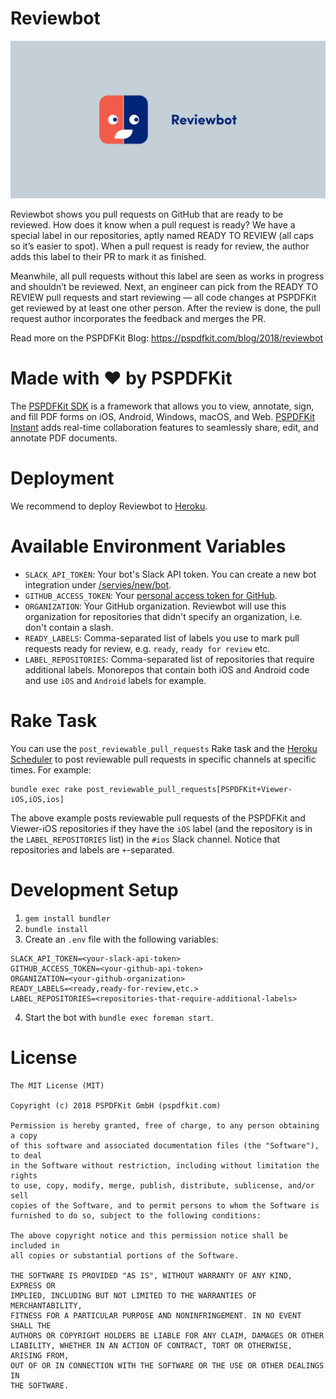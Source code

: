 # Reviewbot

[![](https://github.com/PSPDFKit-labs/reviewbot/blob/master/reviewbot.png?raw=true)](https://pspdfkit.com/blog/2018/reviewbot/)

Reviewbot shows you pull requests on GitHub that are ready to be reviewed. How does it know when a pull request is ready? We have a special label in our repositories, aptly named READY TO REVIEW (all caps so it’s easier to spot). When a pull request is ready for review, the author adds this label to their PR to mark it as finished.

Meanwhile, all pull requests without this label are seen as works in progress and shouldn’t be reviewed. Next, an engineer can pick from the READY TO REVIEW pull requests and start reviewing — all code changes at PSPDFKit get reviewed by at least one other person. After the review is done, the pull request author incorporates the feedback and merges the PR.

Read more on the PSPDFKit Blog: https://pspdfkit.com/blog/2018/reviewbot

# Made with ❤️ by PSPDFKit

The [PSPDFKit SDK](https://pspdfkit.com/pdf-sdk/) is a framework that allows you to view, annotate, sign, and fill PDF forms on iOS, Android, Windows, macOS, and Web. [PSPDFKit Instant](https://pspdfkit.com/instant/) adds real-time collaboration features to seamlessly share, edit, and annotate PDF documents.

# Deployment

We recommend to deploy Reviewbot to [Heroku](https://www.heroku.com).

# Available Environment Variables

* `SLACK_API_TOKEN`: Your bot's Slack API token. You can create a new bot integration under [/servies/new/bot](http://slack.com/services/new/bot).
* `GITHUB_ACCESS_TOKEN`: Your [personal access token for GitHub](https://help.github.com/articles/creating-a-personal-access-token-for-the-command-line).
* `ORGANIZATION`: Your GitHub organization. Reviewbot will use this organization for repositories that didn't specify an organization, i.e. don't contain a slash.
* `READY_LABELS`: Comma-separated list of labels you use to mark pull requests ready for review, e.g. `ready`, `ready for review` etc.
* `LABEL_REPOSITORIES`: Comma-separated list of repositories that require additional labels. Monorepos that contain both iOS and Android code and use `iOS` and `Android` labels for example.

# Rake Task

You can use the `post_reviewable_pull_requests` Rake task and the [Heroku Scheduler](https://devcenter.heroku.com/articles/scheduler) to post reviewable pull requests in specific channels at specific times. For example:

```
bundle exec rake post_reviewable_pull_requests[PSPDFKit+Viewer-iOS,iOS,ios]
```

The above example posts reviewable pull requests of the PSPDFKit and Viewer-iOS repositories if they have the `iOS` label (and the repository is in the `LABEL_REPOSITORIES` list) in the `#ios` Slack channel. Notice that repositories and labels are `+`-separated.

# Development Setup

1. `gem install bundler`
2. `bundle install`
3. Create an `.env` file with the following variables:

```
SLACK_API_TOKEN=<your-slack-api-token>
GITHUB_ACCESS_TOKEN=<your-github-api-token>
ORGANIZATION=<your-github-organization>
READY_LABELS=<ready,ready-for-review,etc.>
LABEL_REPOSITORIES=<repositories-that-require-additional-labels>
```

4. Start the bot with `bundle exec foreman start`.

# License

```
The MIT License (MIT)

Copyright (c) 2018 PSPDFKit GmbH (pspdfkit.com)

Permission is hereby granted, free of charge, to any person obtaining a copy
of this software and associated documentation files (the "Software"), to deal
in the Software without restriction, including without limitation the rights
to use, copy, modify, merge, publish, distribute, sublicense, and/or sell
copies of the Software, and to permit persons to whom the Software is
furnished to do so, subject to the following conditions:

The above copyright notice and this permission notice shall be included in
all copies or substantial portions of the Software.

THE SOFTWARE IS PROVIDED "AS IS", WITHOUT WARRANTY OF ANY KIND, EXPRESS OR
IMPLIED, INCLUDING BUT NOT LIMITED TO THE WARRANTIES OF MERCHANTABILITY,
FITNESS FOR A PARTICULAR PURPOSE AND NONINFRINGEMENT. IN NO EVENT SHALL THE
AUTHORS OR COPYRIGHT HOLDERS BE LIABLE FOR ANY CLAIM, DAMAGES OR OTHER
LIABILITY, WHETHER IN AN ACTION OF CONTRACT, TORT OR OTHERWISE, ARISING FROM,
OUT OF OR IN CONNECTION WITH THE SOFTWARE OR THE USE OR OTHER DEALINGS IN
THE SOFTWARE.
```
